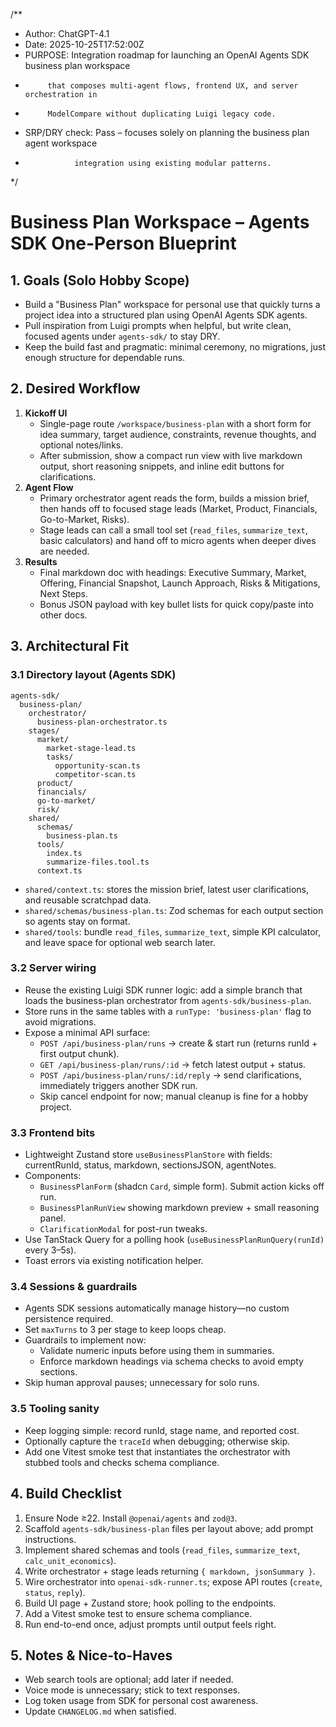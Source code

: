 /**
 * Author: ChatGPT-4.1
 * Date: 2025-10-25T17:52:00Z
 * PURPOSE: Integration roadmap for launching an OpenAI Agents SDK business plan workspace
 *          that composes multi-agent flows, frontend UX, and server orchestration in
 *          ModelCompare without duplicating Luigi legacy code.
 * SRP/DRY check: Pass – focuses solely on planning the business plan agent workspace
 *                integration using existing modular patterns.
 */

# Business Plan Workspace – Agents SDK One-Person Blueprint

## 1. Goals (Solo Hobby Scope)
- Build a "Business Plan" workspace for personal use that quickly turns a project idea into a structured plan using OpenAI Agents SDK agents.
- Pull inspiration from Luigi prompts when helpful, but write clean, focused agents under `agents-sdk/` to stay DRY.
- Keep the build fast and pragmatic: minimal ceremony, no migrations, just enough structure for dependable runs.

## 2. Desired Workflow
1. **Kickoff UI**
   - Single-page route `/workspace/business-plan` with a short form for idea summary, target audience, constraints, revenue thoughts, and optional notes/links.
   - After submission, show a compact run view with live markdown output, short reasoning snippets, and inline edit buttons for clarifications.
2. **Agent Flow**
   - Primary orchestrator agent reads the form, builds a mission brief, then hands off to focused stage leads (Market, Product, Financials, Go-to-Market, Risks).
   - Stage leads can call a small tool set (`read_files`, `summarize_text`, basic calculators) and hand off to micro agents when deeper dives are needed.
3. **Results**
   - Final markdown doc with headings: Executive Summary, Market, Offering, Financial Snapshot, Launch Approach, Risks & Mitigations, Next Steps.
   - Bonus JSON payload with key bullet lists for quick copy/paste into other docs.

## 3. Architectural Fit
### 3.1 Directory layout (Agents SDK)
```
agents-sdk/
  business-plan/
    orchestrator/
      business-plan-orchestrator.ts
    stages/
      market/
        market-stage-lead.ts
        tasks/
          opportunity-scan.ts
          competitor-scan.ts
      product/
      financials/
      go-to-market/
      risk/
    shared/
      schemas/
        business-plan.ts
      tools/
        index.ts
        summarize-files.tool.ts
      context.ts
```
- `shared/context.ts`: stores the mission brief, latest user clarifications, and reusable scratchpad data.
- `shared/schemas/business-plan.ts`: Zod schemas for each output section so agents stay on format.
- `shared/tools`: bundle `read_files`, `summarize_text`, simple KPI calculator, and leave space for optional web search later.

### 3.2 Server wiring
- Reuse the existing Luigi SDK runner logic: add a simple branch that loads the business-plan orchestrator from `agents-sdk/business-plan`.
- Store runs in the same tables with a `runType: 'business-plan'` flag to avoid migrations.
- Expose a minimal API surface:
  - `POST /api/business-plan/runs` → create & start run (returns runId + first output chunk).
  - `GET /api/business-plan/runs/:id` → fetch latest output + status.
  - `POST /api/business-plan/runs/:id/reply` → send clarifications, immediately triggers another SDK run.
  - Skip cancel endpoint for now; manual cleanup is fine for a hobby project.

### 3.3 Frontend bits
- Lightweight Zustand store `useBusinessPlanStore` with fields: currentRunId, status, markdown, sectionsJSON, agentNotes.
- Components:
  - `BusinessPlanForm` (shadcn `Card`, simple form). Submit action kicks off run.
  - `BusinessPlanRunView` showing markdown preview + small reasoning panel.
  - `ClarificationModal` for post-run tweaks.
- Use TanStack Query for a polling hook (`useBusinessPlanRunQuery(runId)` every 3–5s).
- Toast errors via existing notification helper.

### 3.4 Sessions & guardrails
- Agents SDK sessions automatically manage history—no custom persistence required.
- Set `maxTurns` to 3 per stage to keep loops cheap.
- Guardrails to implement now:
  - Validate numeric inputs before using them in summaries.
  - Enforce markdown headings via schema checks to avoid empty sections.
- Skip human approval pauses; unnecessary for solo runs.

### 3.5 Tooling sanity
- Keep logging simple: record runId, stage name, and reported cost.
- Optionally capture the `traceId` when debugging; otherwise skip.
- Add one Vitest smoke test that instantiates the orchestrator with stubbed tools and checks schema compliance.

## 4. Build Checklist
1. Ensure Node ≥22. Install `@openai/agents` and `zod@3`.
2. Scaffold `agents-sdk/business-plan` files per layout above; add prompt instructions.
3. Implement shared schemas and tools (`read_files`, `summarize_text`, `calc_unit_economics`).
4. Write orchestrator + stage leads returning `{ markdown, jsonSummary }`.
5. Wire orchestrator into `openai-sdk-runner.ts`; expose API routes (`create`, `status`, `reply`).
6. Build UI page + Zustand store; hook polling to the endpoints.
7. Add a Vitest smoke test to ensure schema compliance.
8. Run end-to-end once, adjust prompts until output feels right.

## 5. Notes & Nice-to-Haves
- Web search tools are optional; add later if needed.
- Voice mode is unnecessary; stick to text responses.
- Log token usage from SDK for personal cost awareness.
- Update `CHANGELOG.md` when satisfied.
